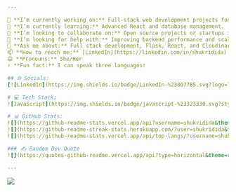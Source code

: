 ```yaml
---

🔭 **I’m currently working on:** Full-stack web development projects focusing on education, healthcare, and hospitality.  
🌱 **I’m currently learning:** Advanced React and database management.  
👯 **I’m looking to collaborate on:** Open source projects or startups in tech for good.  
🤔 **I’m looking for help with:** Improving backend performance and scalability.  
💬 **Ask me about:** Full stack development, Flask, React, and Cloudinary integration.  
📫 **How to reach me:** [LinkedIn](https://linkedin.com/in/shukridida)  
😄 **Pronouns:** She/Her  
⚡ **Fun fact:** I can speak three languages!

## 🌐 Socials:
[![LinkedIn](https://img.shields.io/badge/LinkedIn-%230077B5.svg?logo=linkedin&logoColor=white)](https://linkedin.com/in/shukridida)

# 💻 Tech Stack:
![JavaScript](https://img.shields.io/badge/javascript-%23323330.svg?style=for-the-badge&logo=javascript&logoColor=%23F7DF1E) ![Python](https://img.shields.io/badge/python-3670A0?style=for-the-badge&logo=python&logoColor=ffdd54) ![React](https://img.shields.io/badge/react-%2320232a.svg?style=for-the-badge&logo=react&logoColor=%2361DAFB) ![Flask](https://img.shields.io/badge/flask-%23000.svg?style=for-the-badge&logo=flask&logoColor=white) ![TailwindCSS](https://img.shields.io/badge/tailwindcss-%2338B2AC.svg?style=for-the-badge&logo=tailwind-css&logoColor=white) ![SQLite](https://img.shields.io/badge/sqlite-%2307405e.svg?style=for-the-badge&logo=sqlite&logoColor=white) ![CSS3](https://img.shields.io/badge/css3-%231572B6.svg?style=for-the-badge&logo=css3&logoColor=white) ![Markdown](https://img.shields.io/badge/markdown-%23000000.svg?style=for-the-badge&logo=markdown&logoColor=white) ![HTML5](https://img.shields.io/badge/html5-%23E34F26.svg?style=for-the-badge&logo=html5&logoColor=white) ![Netlify](https://img.shields.io/badge/netlify-%23000000.svg?style=for-the-badge&logo=netlify&logoColor=#00C7B7) ![React Native](https://img.shields.io/badge/react_native-%2320232a.svg?style=for-the-badge&logo=react&logoColor=%2361DAFB) ![GitHub](https://img.shields.io/badge/github-%23121011.svg?style=for-the-badge&logo=github&logoColor=white) ![ESLint](https://img.shields.io/badge/ESLint-4B3263?style=for-the-badge&logo=eslint&logoColor=white) ![Portfolio](https://img.shields.io/badge/Portfolio-%23000000.svg?style=for-the-badge&logo=firefox&logoColor=#FF7139) ![Figma](https://img.shields.io/badge/figma-%23F24E1E.svg?style=for-the-badge&logo=figma&logoColor=white) ![Canva](https://img.shields.io/badge/Canva-%2300C4CC.svg?style=for-the-badge&logo=Canva&logoColor=white) ![MySQL](https://img.shields.io/badge/mysql-4479A1.svg?style=for-the-badge&logo=mysql&logoColor=white) ![Socket.io](https://img.shields.io/badge/Socket.io-black?style=for-the-badge&logo=socket.io&badgeColor=010101)

# 📊 GitHub Stats:
![](https://github-readme-stats.vercel.app/api?username=shukridida&theme=dark&hide_border=false&include_all_commits=false&count_private=false)<br/>
![](https://github-readme-streak-stats.herokuapp.com/?user=shukridida&theme=dark&hide_border=false)<br/>
![](https://github-readme-stats.vercel.app/api/top-langs/?username=shukridida&theme=dark&hide_border=false&include_all_commits=false&count_private=false&layout=compact)

### ✍️ Random Dev Quote
![](https://quotes-github-readme.vercel.app/api?type=horizontal&theme=radical)

---
```

[![](https://visitcount.itsvg.in/api?id=shukridida&icon=0&color=0)](https://visitcount.itsvg.in)

<!-- Proudly created with GPRM ( https://gprm.itsvg.in ) -->
